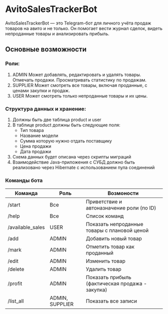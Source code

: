 # AvitoSalesTrackerBot

AvitoSalesTrackerBot — это Telegram-бот для личного учёта продаж товаров на авито и не только.
Он помогает вести журнал сделок, видеть непроданные товары и анализировать прибыль.


## Основные возможности

### Роли:
1) ADMIN	Может добавлять, редактировать и удалять товары. Отмечать продажи. Просматривать статистику по продажам.
2) SUPPLIER	Может смотреть все товары, включая проданные, с ценами закупки и продаж.
3) USER	Может смотреть только непроданные товары и их цены.

### Структура данных и хранение:
1) Должны быть две таблица product и user
2) В таблице product должны быть следующие поля:
    - Тип товара
    - Название модели
    - Сумма которую нужно отдать поставщику
    - Цена продажи
    - Дата продажи
3) Схема данных будет описана через скрипты миграций
4) Взаимодействие Java-приложения с СУБД должно быть реализовано через Hibernate с использованием пула соединений    
   
### Команды бота
| Команда     | Роль        | Возмоности |
| ----------- | ----------- | ----------
| /start    | Все   | Приветствие и автоназначение роли (по ID) |
| /help    | Все   | Список команд |          	                                   
| /available_sales|	USER| Показать непроданные товары с плановой ценой|
|/add	      |  ADMIN	 |         Добавить новый товар|
|/mark |	ADMIN	 |         Отметить товар как проданный|
|/edit|	  ADMIN	  |        Изменить товар|
|/delete |	ADMIN	|          Удалить товар|
|/profit	|          ADMIN   |      	Показать прибыль (фактическая продажа - закупка)|
|/list_all|	        ADMIN, SUPPLIER	|Показать все записи|
